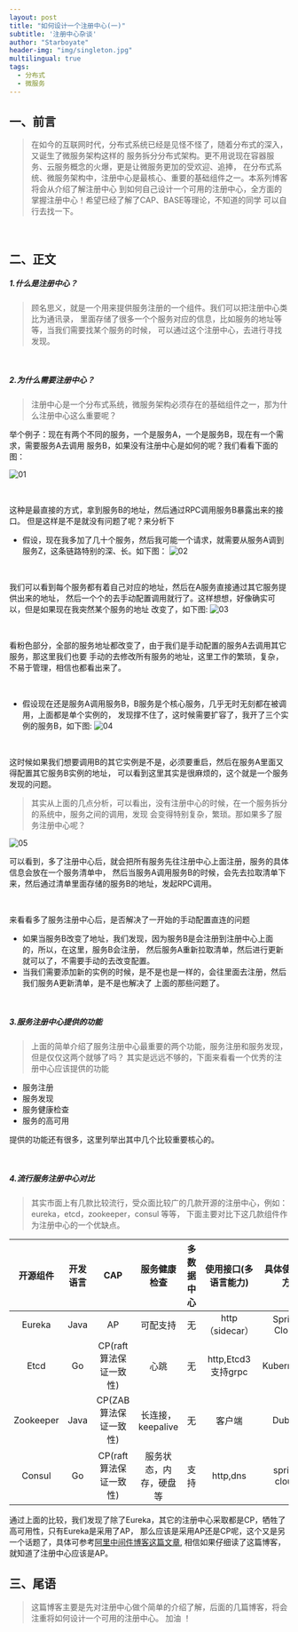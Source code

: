 ```yaml
---
layout: post
title: "如何设计一个注册中心(一)"
subtitle: '注册中心杂谈'
author: "Starboyate"
header-img: "img/singleton.jpg"
multilingual: true
tags:
  - 分布式
  - 微服务
---
```


## 一、前言
> 在如今的互联网时代，分布式系统已经是见怪不怪了，随着分布式的深入，又诞生了微服务架构这样的
服务拆分分布式架构。更不用说现在容器服务、云服务概念的火爆，更是让微服务更加的受欢迎、追捧，
在分布式系统、微服务架构中，注册中心是最核心、重要的基础组件之一。本系列博客将会从介绍了解注册中心
到如何自己设计一个可用的注册中心，全方面的掌握注册中心！希望已经了解了CAP、BASE等理论，不知道的同学
可以自行去找一下。

<br/>

## 二、正文
##### 1.什么是注册中心？
> 顾名思义，就是一个用来提供服务注册的一个组件。我们可以把注册中心类比为通讯录，
里面存储了很多一个个服务对应的信息，比如服务的地址等等，当我们需要找某个服务的时候，
可以通过这个注册中心，去进行寻找发现。

<br/>

##### 2.为什么需要注册中心？
> 注册中心是一个分布式系统，微服务架构必须存在的基础组件之一，那为什么注册中心这么重要呢？

举个例子：现在有两个不同的服务，一个是服务A，一个是服务B，现在有一个需求，需要服务A去调用
服务B，如果没有注册中心是如何的呢？我们看看下面的图：

![01](/img/register-01.png)

<br/>

这种是最直接的方式，拿到服务B的地址，然后通过RPC调用服务B暴露出来的接口。
但是这样是不是就没有问题了呢？来分析下
- 假设，现在我多加了几十个服务，然后我可能一个请求，就需要从服务A调到
服务Z，这条链路特别的深、长。如下图：
![02](/img/register-02.png)

<br/>

我们可以看到每个服务都有着自己对应的地址，然后在A服务直接通过其它服务提供出来的地址，
然后一个个的去手动配置调用就行了。这样想想，好像确实可以，但是如果现在我突然某个服务的地址
改变了，如下图:
![03](/img/register-03.png)

<br/>

看粉色部分，全部的服务地址都改变了，由于我们是手动配置的服务A去调用其它服务，那这里我们也要
手动的去修改所有服务的地址，这里工作的繁琐，复杂，不易于管理，相信也都看出来了。

<br/>

- 假设现在还是服务A调用服务B，B服务是个核心服务，几乎无时无刻都在被调用，上面都是单个实例的，
发现撑不住了，这时候需要扩容了，我开了三个实例的服务B，如下图:
![04](/img/register-04.png)

<br/>

这时候如果我们想要调用B的其它实例是不是，必须要重启，然后在服务A里面又得配置其它服务B实例的地址，
可以看到这里其实是很麻烦的，这个就是一个服务发现的问题。

> 其实从上面的几点分析，可以看出，没有注册中心的时候，在一个服务拆分的系统中，服务之间的调用，发现
会变得特别复杂，繁琐。那如果多了服务注册中心呢？

![05](/img/register-05.png)

可以看到，多了注册中心后，就会把所有服务先往注册中心上面注册，服务的具体信息会放在一个服务清单中，
然后当服务A调用服务B的时候，会先去拉取清单下来，然后通过清单里面存储的服务B的地址，发起RPC调用。

<br/>

来看看多了服务注册中心后，是否解决了一开始的手动配置直连的问题
- 如果当服务B改变了地址，我们发现，因为服务B是会注册到注册中心上面的，所以，在这里，服务B会注册，
然后服务A重新拉取清单，然后进行更新就可以了，不需要手动的去改变配置。
- 当我们需要添加新的实例的时候，是不是也是一样的，会往里面去注册，然后我们服务A更新清单，是不是也解决了
上面的那些问题了。

<br/>

##### 3.服务注册中心提供的功能
> 上面的简单介绍了服务注册中心最重要的两个功能，服务注册和服务发现，但是仅仅这两个就够了吗？
其实是远远不够的，下面来看看一个优秀的注册中心应该提供的功能
- 服务注册
- 服务发现
- 服务健康检查
- 服务的高可用

提供的功能还有很多，这里列举出其中几个比较重要核心的。

<br/>

##### 4.流行服务注册中心对比
> 其实市面上有几款比较流行，受众面比较广的几款开源的注册中心，例如：eureka，etcd，zookeeper，consul 等等，
下面主要对比下这几款组件作为注册中心的一个优缺点。

| 开源组件 | 开发语言 | CAP | 服务健康检查 | 多数据中心 | 使用接口(多语言能力) | 具体使用地方 |
| :------: | :------: | :--------: | :-------: | :-------: | :-------: | :-------: |
| Eureka | Java | AP | 可配支持 | 无 | http（sidecar） | Spring Cloud |
| Etcd | Go | CP(raft算法保证一致性) | 心跳 | 无 | http,Etcd3支持grpc | Kubernetes |
| Zookeeper | Java | CP(ZAB算法保证一致性) | 长连接，keepalive | 无 | 客户端 | Dubbo |
| Consul | Go | CP(raft算法保证一致性) | 服务状态，内存，硬盘等 | 支持 | http,dns | spring cloud |
 
 通过上面的比较，我们发现了除了Eureka，其它的注册中心采取都是CP，牺牲了高可用性，只有Eureka是采用了AP，
 那么应该是采用AP还是CP呢，这个又是另一个话题了，具体可参考[阿里中间件博客这篇文章](http://jm.taobao.org/2018/06/13/%E5%81%9A%E6%9C%8D%E5%8A%A1%E5%8F%91%E7%8E%B0%EF%BC%9F/),
 相信如果仔细读了这篇博客，就知道了注册中心应该是AP。
 
## 三、尾语
> 这篇博客主要是先对注册中心做个简单的介绍了解，后面的几篇博客，将会注重将如何设计一个可用的注册中心。
加油 ！


